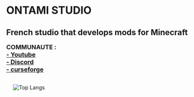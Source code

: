 <h1> ONTAMI STUDIO</h1>
<h2>French studio that develops mods for Minecraft</h2>

<h3 style="margin-top: 10px;">COMMUNAUTE : <br>
<a href="https://www.youtube.com/channel/UCFJ3ytNHixn4A2Ni_VClWYQ">- Youtube</a> <br>
<a href="https://discord.gg/rzRjSsfmyV">- Discord</a> <br>
<a href="https://www.curseforge.com/members/ontami_studio/projects">- curseforge</a> <br></h3>
  

  <div style="display: flex; align-items: flex-start; margin-left: 18px;">

  ![Top Langs](https://github-readme-stats.vercel.app/api/top-langs/?username=Ontami&theme=tokyonight)

  </div>

</div>

